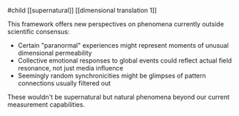 #child [[supernatural]] [[dimensional translation 1]]

This framework offers new perspectives on phenomena currently outside scientific consensus:

- Certain "paranormal" experiences might represent moments of unusual dimensional permeability
- Collective emotional responses to global events could reflect actual field resonance, not just media influence
- Seemingly random synchronicities might be glimpses of pattern connections usually filtered out

These wouldn't be supernatural but natural phenomena beyond our current measurement capabilities.